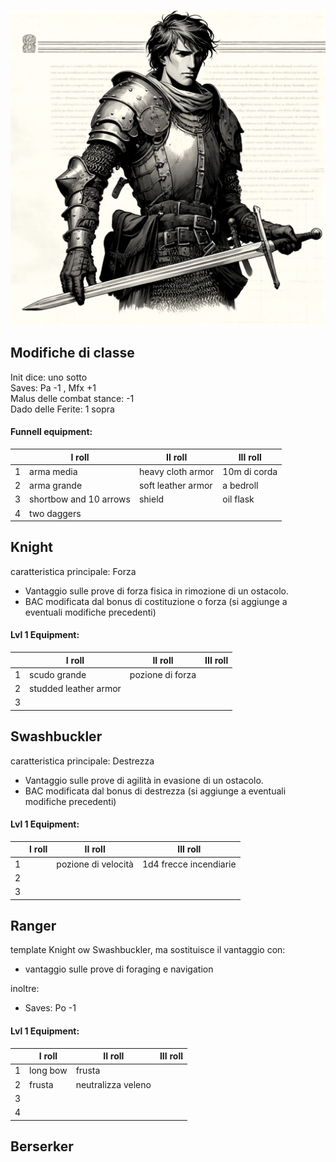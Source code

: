 ![Guerrieri](../../assets/img/fighter.webp)

## Modifiche di classe

Init dice: uno sotto  
Saves: Pa -1 , Mfx +1  
Malus delle combat stance: -1   
Dado delle Ferite: 1 sopra 


#### Funnell equipment:

||I roll|II roll|III roll|
|---|---|---|---|
|1|arma media|heavy cloth armor|10m di corda|
|2|arma grande |soft leather armor|a bedroll|
|3|shortbow and 10 arrows|shield|oil flask|
|4|two daggers|||


## Knight

caratteristica principale: Forza 
- Vantaggio sulle prove di forza fisica in rimozione di un ostacolo.
- BAC modificata dal bonus di costituzione o forza (si aggiunge a eventuali modifiche precedenti)

#### Lvl 1 Equipment:

||I roll|II roll|III roll|
|---|---|---|---|
|1|scudo grande|pozione di forza||
|2|studded leather armor|||
|3||||

## Swashbuckler

caratteristica principale: Destrezza
- Vantaggio sulle prove di agilità in evasione di un ostacolo.
- BAC modificata dal bonus di destrezza (si aggiunge a eventuali modifiche precedenti)

  
#### Lvl 1 Equipment:

||I roll|II roll|III roll|
|---|---|---|---|
|1||pozione di velocità|1d4 frecce incendiarie|
|2||||
|3||||


## Ranger

template Knight ow Swashbuckler, ma sostituisce il vantaggio con:
- vantaggio sulle prove di foraging e navigation

inoltre:

- Saves: Po -1

  
#### Lvl 1 Equipment:

||I roll|II roll|III roll|
|---|---|---|---|
|1|long bow|frusta||
|2|frusta|neutralizza veleno||
|3||||
|4||||

## Berserker


